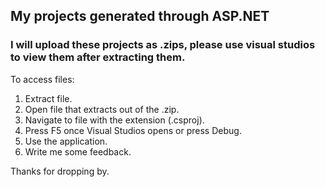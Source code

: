 ## My projects generated through ASP.NET
### I will upload these projects as .zips, please use visual studios to view them after extracting them.  
To access files:
1. Extract file.
2. Open file that extracts out of the .zip.
3. Navigate to file with the extension (.csproj).
4. Press F5 once Visual Studios opens or press Debug.
5. Use the application.
6. Write me some feedback.

Thanks for dropping by.
